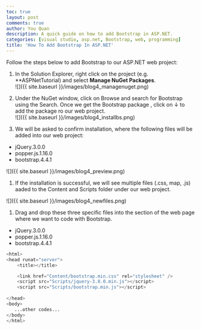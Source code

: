 ```yaml
---
toc: true
layout: post
comments: true
author: You Quan
description: A quick guide on how to add Bootstrap in ASP.NET.
categories: [visual studio, asp.net, Bootstrap, web, programming]
title: 'How To Add Bootstrap In ASP.NET'
---
```



Follow the steps below to add Bootstrap to our ASP.NET web project:
1. In the Solution Explorer, right click on the project (e.g. **ASPNetTutorial) and select **Manage NuGet Packages**.  
![]({{ site.baseurl }}/images/blog4_managenuget.png)  

1. Under the NuGet window, click on Browse and search for Bootstrap using the Search. Once we get the Bootstrap package , click on &darr; to add the package ro our web project.  
![]({{ site.baseurl }}/images/blog4_installbs.png)  

1. We will be asked to confirm installation, where the following files will be added into our web project:  
- jQuery.3.0.0
- popper.js.1.16.0
- bootstrap.4.4.1  

![]({{ site.baseurl }}/images/blog4_preview.png)  

1. If the installation is successful, we will see multiple files (.css, map, .js) aaded to the Content and Scripts folder under our web project.  

![]({{ site.baseurl }}/images/blog4_newfiles.png) 

1. Drag and drop these three specific files into the <head></head> section of the web page where we want to code with Bootstrap.
- jQuery.3.0.0
- popper.js.1.16.0
- bootstrap.4.4.1 

```python
<html>
<head runat="server">
    <title></title>

    <link href="Content/bootstrap.min.css" rel="stylesheet" />
    <script src="Scripts/jquery-3.0.0.min.js"></script>
    <script src="Scripts/bootstrap.min.js"></script>
    
</head>
<body>
   ...other codes...
</body>
</html>
``` 
